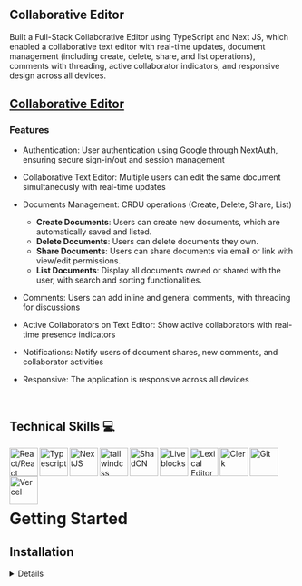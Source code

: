 ## Collaborative Editor

<p>
Built a Full-Stack Collaborative Editor using TypeScript and Next JS, which enabled a collaborative text editor with real-time updates, document management (including create, delete, share, and list operations), comments with threading, active collaborator indicators, and responsive design across all devices.
</p>

## [Collaborative Editor](https://collaborative-editor-ce.vercel.app)

### Features

- Authentication: User authentication using Google through NextAuth, ensuring secure sign-in/out and session management

- Collaborative Text Editor: Multiple users can edit the same document simultaneously with real-time updates

- Documents Management: CRDU operations (Create, Delete, Share, List)

  - **Create Documents**: Users can create new documents, which are automatically saved and listed.
  - **Delete Documents**: Users can delete documents they own.
  - **Share Documents**: Users can share documents via email or link with view/edit permissions.
  - **List Documents**: Display all documents owned or shared with the user, with search and sorting functionalities.

- Comments: Users can add inline and general comments, with threading for discussions

- Active Collaborators on Text Editor: Show active collaborators with real-time presence indicators

- Notifications: Notify users of document shares, new comments, and collaborator activities

- Responsive: The application is responsive across all devices

<br />

## Technical Skills 💻

<img align="left" alt="React/React Native" height="50px" src="https://cdn.svgporn.com/logos/react.svg" />
<img align="left" alt="Typescript" height="50px" src="https://cdn.svgporn.com/logos/typescript-icon.svg" />
<img align="left" alt="NextJS" height="50px" src="https://cdn.svgporn.com/logos/nextjs-icon.svg" />
<img align="left" alt="tailwindcss" height="50px" src="https://cdn.svgporn.com/logos/tailwindcss-icon.svg" />
<img align="left" alt="ShadCN" height="50px" src="https://avatars.githubusercontent.com/u/139895814?s=280&v=4" />
<img align="left" alt="Liveblocks" height="50px" src="https://pbs.twimg.com/profile_images/1623982338630733826/_dFRCa3T_400x400.png" />
<img align="left" alt="Lexical Editor" height="50px" src="https://seeklogo.com/images/L/lexical-icon-logo-270F9AECD6-seeklogo.com.png" />
<img align="left" alt="Clerk" height="50px" src="https://uploads.productlane.com/7254258eb34a7b4626b86f0fbd4c1ed6.png" />
<img align="left" alt="Git" height="50px" src="https://cdn.svgporn.com/logos/git-icon.svg" />
<img align="left" alt="Vercel" height="50px" src="https://cdn.svgporn.com/logos/vercel-icon.svg" />

<br />
<br />
<br />
<br />

# Getting Started

## Installation

<details>
1. Open Terminal.

2. Change the current working directory to the location where you want the cloned directory.

3. Clone the repository: `git clone https://github.com/jhwa426/Collaborative-Editor`

4. Navigate to the project directory: `cd collaborative-editor`

5. Install the dependencies: `npm install`

6. Set Up Environment Variables

Create a new file named `.env.local` in the root of your project and add the following content:

```env
#Clerk
NEXT_PUBLIC_CLERK_PUBLISHABLE_KEY=
CLERK_SECRET_KEY=
NEXT_PUBLIC_CLERK_SIGN_IN_URL=/sign-in
NEXT_PUBLIC_CLERK_SIGN_UP_URL=/sign-up

#Liveblocks
NEXT_PUBLIC_LIVEBLOCKS_PUBLIC_KEY=
LIVEBLOCKS_SECRET_KEY=
```

**Running the Project**

```bash
npm run dev
```

Open [http://localhost:3000](http://localhost:3000) in your browser to view the project.

7. Open your browser and visit: `http://localhost:3000`
</details>
